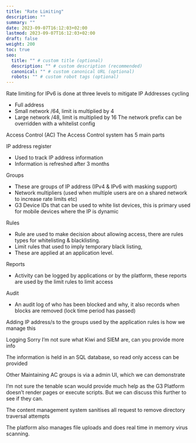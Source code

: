 ```yaml
---
title: "Rate Limiting"
description: ""
summary: ""
date: 2023-09-07T16:12:03+02:00
lastmod: 2023-09-07T16:12:03+02:00
draft: false
weight: 200
toc: true
seo:
  title: "" # custom title (optional)
  description: "" # custom description (recommended)
  canonical: "" # custom canonical URL (optional)
  robots: "" # custom robot tags (optional)
---
```


Rate limiting for IPv6 is done at three levels to mitigate IP Addresses cycling
- Full address
- Small network /64, limit is multiplied by 4
- Large network /48, limit is multiplied by 16
The network prefix can be overridden with a whitelist config

Access Control (AC)
The Access Control system has 5 main parts

IP address register
- Used to track IP address information 
- Information is refreshed after 3 months

Groups
- These are groups of IP address (IPv4 & IPv6 with masking support) 
- Network multipliers (used when multiple users are on a shared network to increase rate limits etc)
- G3 Device IDs that can be used to white list devices, this is primary used for mobile devices where the IP is dynamic

Rules
- Rule are used to make decision about allowing access, there are rules types for whitelisting & blacklisting.
- Limit rules that used to imply temporary black listing, 
- These are applied at an application level.

Reports
- Activity can be logged by applications or by the platform, these reports are used by the limit rules to limit access

Audit
- An audit log of who has been blocked and why, it also records when blocks are removed (lock time period has passed)

Adding IP address/s to the groups used by the application rules is how we manage this

Logging
Sorry I’m not sure what Kiwi and SIEM are, can you provide more info

The information is held in an SQL database, so read only access can be provided

Other
Maintaining AC groups is via a admin UI, which we can demonstrate

I’m not sure the tenable scan would provide much help as the G3 Platform doesn’t render pages or execute scripts. But we can discuss this further to see if they can.

The content management system sanitises all request to remove directory traversal attempts

The platform also manages file uploads and does real time in memory virus scanning.